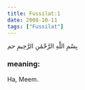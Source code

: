 ```yaml
---
title: Fussilat:1
date: 2008-10-11
tags: ["Fussilat"]
---
```

بِسْمِ اللَّهِ الرَّحْمَٰنِ الرَّحِيمِ حم
### meaning: 
Ha, Meem.
